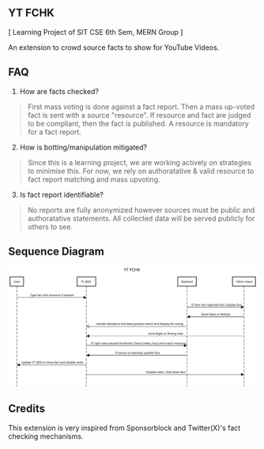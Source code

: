 ## YT FCHK

[ Learning Project of SIT CSE 6th Sem, MERN Group ]

An extension to crowd source facts to show for YouTube Videos.

## FAQ

1. How are facts checked?

> First mass voting is done against a fact report. Then a mass up-voted fact is sent with a source "resource". If resource and fact are judged to be compliant, then the fact is published. A resource is mandatory for a fact report.

2. How is botting/manipulation mitigated?

>  Since this is a learning project, we are working actively on strategies to minimise this. For now, we rely on authoratative & valid resource to fact report matching and mass upvoting.

3. Is fact report identifiable?

> No reports are fully anonymized however sources must be public and authoratative statements. All collected data will be served publicly for others to see.

## Sequence Diagram

![Sequence Diagram](./asset/ytfchkseqd.svg)

## Credits

This extension is very inspired from Sponsorblock and Twitter(X)'s fact checking mechanisms.
